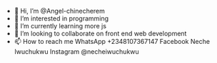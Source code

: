 - 👋 Hi, I’m @Angel-chinecherem
- 👀 I’m interested in programming
- 🌱 I’m currently learning more js
- 💞️ I’m looking to collaborate on front end web development
- 📫 How to reach me WhatsApp +2348107367147
Facebook Neche Iwuchukwu
Instagram @necheiwuchukwu

<!---
Angel-chinecherem/Angel-chinecherem is a ✨ special ✨ repository because its `README.md` (this file) appears on your GitHub profile.
You can click the Preview link to take a look at your changes.
--->
